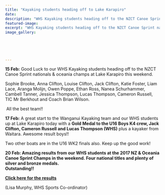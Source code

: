 ```yaml
---
title: "Kayaking students heading off to Lake Karapiro"
date: 
description: "WHS Kayaking students heading off to the NZCT Canoe Sprint nationals & Oceania Champs at Lake Karapiro this weekend... some results..."
featured-image: 
excerpt: "WHS Kayaking students heading off to the NZCT Canoe Sprint nationals & Oceania Champs at Lake Karapiro this weekend... some results.."
image_gallery:
	
	
	
	
	
---
```


<p><span><strong>15 Feb:</strong> Good Luck to our WHS Kayaking students heading off to the NZCT Canoe Sprint nationals &amp; oceania champs at Lake Karapiro this weekend.</span></p>
<p><span>Sophie Brooke, Anna Clifton, Louise Clifton, Jack Clifton, Katie Foster, Liam Lace, Aranga Molijn, Owen Poppe, Ethan Ross, Nanea Schurhammer, Cambell Tanner, Jessica Thompson, Lucas Thompson, Cameron Russell, TIC Mr Berkhout and Coach Brian Wilson.</span></p>
<p><span>&nbsp;</span><span>All the best team!!</span></p>
<p><strong>17 Feb:</strong> A great start to the Wanganui Kayaking team and our WHS students up at Lake Karapiro today with a <strong>Gold Medal to the U16 Boys K4 crew, Jack Clifton, Cameron Russell and Lucas Thompson (WHS)</strong> plus a kayaker from Waitara. Awesome result boys!!&nbsp;</p>
<p><span><span>Two other boats are in the U16 WK2 finals also. Keep up the good work!</span></span></p>
<p><strong>20 Feb:&nbsp;Amazing results from our WHS students at the 2017 NZ &amp; Oceania Canoe Sprint Champs in the weekend.&nbsp;</strong><strong>Four national titles and plenty of silver and bronze medals.&nbsp;</strong><br /><strong>Outstanding!!</strong></p>
<p><strong><a href="http://www.liveresults.co.nz/81/medals/list/Wanganui+Kayak+and+Multisport+Club" rel="nofollow noopener" target="_blank">Click here for the results</a>&nbsp;</strong></p>
<p><span><span><span>(Lisa Murphy, WHS Sports Co-ordinator)</span></span></span></p>

